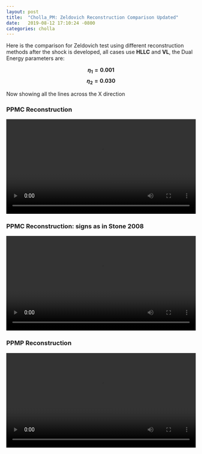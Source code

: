 ```yaml
---
layout: post
title:  "Cholla_PM: Zeldovich Reconstruction Comparison Updated"
date:   2019-08-12 17:10:24 -0800
categories: cholla
---
```


Here is the comparison for Zeldovich test using different reconstruction methods after the shock is developed, all cases use **HLLC**  and  **VL**, the Dual Energy parameters are:

**$$\eta_1 = 0.001 $$**  **$$\eta_2 = 0.030 $$**

Now showing all the lines across the X direction

### PPMC Reconstruction

<div style="text-align: center">
<video src="{{ site.url }}assets/videos/zeldovich_PPMC_all.mp4" width="100%"  height="auto" controls preload> </video>
</div>

### PPMC Reconstruction: signs as in Stone 2008

<div style="text-align: center">
<video src="{{ site.url }}assets/videos/zeldovich_PPMC_all_stone.mp4" width="100%"  height="auto" controls preload> </video>
</div>


### PPMP Reconstruction

<div style="text-align: center">
<video src="{{ site.url }}assets/videos/zeldovich_PPMP_all.mp4" width="100%"  height="auto" controls preload> </video>
</div>


